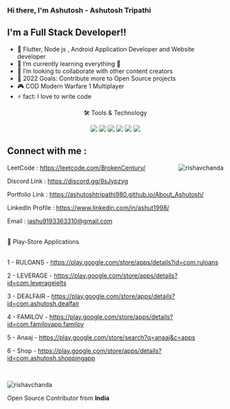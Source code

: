 ### Hi there, I'm Ashutosh - Ashutosh Tripathi

## I'm a Full Stack Developer!!

- 🔭 Flutter, Node js , Android Application Developer and Website developer
- 🌱 I’m currently learning everything 🤣
- 👯 I’m looking to collaborate with other content creators
- 🥅 2022 Goals: Contribute more to Open Source projects
- 🎮 COD Modern Warfare 1 Multiplayer
- ⚡ fact: I love to write code

<div align="center">
<p align="center">🛠 Tools & Technology</p>

<img src="https://img.shields.io/badge/Flutter-02569B?style=for-the-badge&logo=flutter&logoColor=white" />
<img src="https://img.shields.io/badge/Dart-0175C2?style=for-the-badge&logo=dart&logoColor=white" />
<img src="https://img.shields.io/badge/firebase-ffca28?style=for-the-badge&logo=firebase&logoColor=black" />
<img src="https://img.shields.io/badge/Python-FFD43B?style=for-the-badge&logo=python&logoColor=darkgreen" />
<img src="https://img.shields.io/badge/Git-F05032?style=for-the-badge&logo=git&logoColor=white" />
<img src="https://img.shields.io/badge/Adobe%20XD-FF61F6?style=for-the-badge&logo=Adobe%20XD&logoColor=white" />

  </div>
  
## Connect with me :

<p><img align="right" src="https://github-readme-stats.vercel.app/api/top-langs?username=rishavchanda&show_icons=true&locale=en&layout=compact&theme=tokyonight" alt="rishavchanda" /></p>

LeetCode : https://leetcode.com/BrokenCentury/ 

Discord Link : https://discord.gg/8sJypzvg

Portfolio Link : https://ashutoshtripathi980.github.io/About_Ashutosh/

LinkedIn Profile : https://www.linkedin.com/in/ashut1998/

Email : iashu9193363310@gmail.com

<br />

<summary>📝 Play-Store Applications </summary>
<br />


1 - RULOANS  - https://play.google.com/store/apps/details?id=com.ruloans

2 - LEVERAGE - https://play.google.com/store/apps/details?id=com.leverageielts

3 - DEALFAIR - https://play.google.com/store/apps/details?id=com.ashutosh.dealfair

4 - FAMILOV  - https://play.google.com/store/apps/details?id=com.familovapp.familov

5 - Anaaj    - https://play.google.com/store/search?q=anaaj&c=apps

6 - Shop     - https://play.google.com/store/apps/details?id=com.ashutosh.shoppingapp

<br>



<p><img align="middle" src="https://user-images.githubusercontent.com/83801585/174809043-7bd74498-5a6e-46e3-9bb6-825424a5bb03.png" alt="rishavchanda" /></p>
Open Source Contributor from <b>India<b> 


